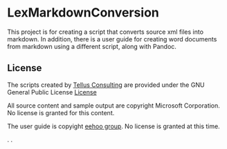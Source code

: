 # LexMarkdownConversion

This project is for creating a script that converts source xml files into markdown.
In addition, there is a user guide for creating word documents from markdown using a different script, along with Pandoc.

## License

The scripts created by [Tellus Consulting](http://tellus-consulting.com) are provided under the GNU General Public License [License](license.md)

All source content and sample output are copyright Microsoft Corporation. No license is granted for this content.

The user guide is copyight [eehoo group](http://www.eehoogroup.com/). No license is granted at this time.

.
.
